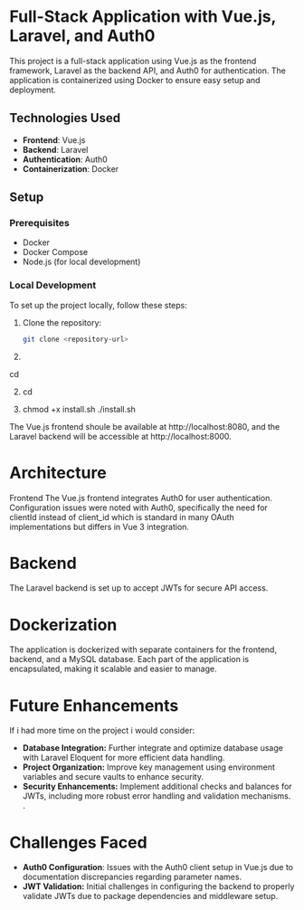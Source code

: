 # Full-Stack Application with Vue.js, Laravel, and Auth0

This project is a full-stack application using Vue.js as the frontend framework, Laravel as the backend API, and Auth0 for authentication. The application is containerized using Docker to ensure easy setup and deployment.

## Technologies Used

- **Frontend**: Vue.js
- **Backend**: Laravel
- **Authentication**: Auth0
- **Containerization**: Docker

## Setup

### Prerequisites

- Docker
- Docker Compose
- Node.js (for local development)

### Local Development

To set up the project locally, follow these steps:

1. Clone the repository:
   ```bash
   git clone <repository-url>

2.   ```bash
   cd <project-directory>
   
2. cd <project-directory>

3.  chmod +x install.sh
./install.sh

The Vue.js frontend shoule  be available at http://localhost:8080, and the Laravel backend will be accessible at http://localhost:8000.
# Architecture

Frontend
The Vue.js frontend integrates Auth0 for user authentication. Configuration issues were noted with Auth0, specifically the need for clientId instead of client_id which is standard in many OAuth implementations but differs in Vue 3 integration.

# Backend
The Laravel backend is set up to accept JWTs for secure API access. 
# Dockerization
The application is dockerized with separate containers for the frontend, backend, and a MySQL database. Each part of the application is encapsulated, making it scalable and easier to manage.
# Future Enhancements
If i had more time on the project i would consider:

- **Database Integration:**
Further integrate and optimize database usage with Laravel Eloquent for more efficient data handling.
- **Project Organization:**
Improve key management using environment variables and secure vaults to enhance security.
- **Security Enhancements:**
Implement additional checks and balances for JWTs, including more robust error handling and validation mechanisms.
.
# Challenges Faced
- **Auth0 Configuration**: Issues with the Auth0 client setup in Vue.js due to documentation discrepancies regarding parameter names.
- **JWT Validation:** Initial challenges in configuring the backend to properly validate JWTs due to package dependencies and middleware setup.



